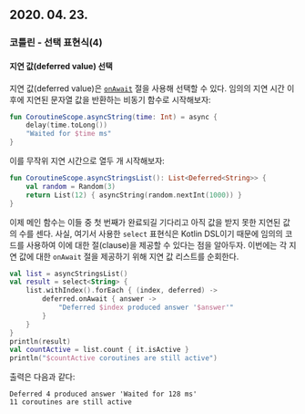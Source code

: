 ## 2020. 04. 23.

### 코틀린 - 선택 표현식(4)

#### 지연 값(deferred value) 선택

지연 값(deferred value)은 [`onAwait`][kt-coroutine-select-on-await] 절을 사용해 선택할 수 있다. 임의의 지연 시간 이후에 지연된 문자열 값을 반환하는 비동기 함수로 시작해보자:

```kotlin
fun CoroutineScope.asyncString(time: Int) = async {
    delay(time.toLong())
    "Waited for $time ms"
}
```

이를 무작위 지연 시간으로 열두 개 시작해보자:

```kotlin
fun CoroutineScope.asyncStringsList(): List<Deferred<String>> {
    val random = Random(3)
    return List(12) { asyncString(random.nextInt(1000)) }
}
```

이제 메인 함수는 이들 중 첫 번째가 완료되길 기다리고 아직 값을 받지 못한 지연된 값의 수를 센다. 사실, 여기서 사용한 `select` 표현식은 Kotlin DSL이기 때문에 임의의 코드를 사용하여 이에 대한 절(clause)을 제공할 수 있다는 점을 알아두자. 이번에는 각 지연 값에 대한 `onAwait` 절을 제공하기 위해 지연 값 리스트를 순회한다.

```kotlin
val list = asyncStringsList()
val result = select<String> {
    list.withIndex().forEach { (index, deferred) ->
        deferred.onAwait { answer ->
            "Deferred $index produced answer '$answer'"
        }
    }
}
println(result)
val countActive = list.count { it.isActive }
println("$countActive coroutines are still active")
```

출력은 다음과 같다:

```
Deferred 4 produced answer 'Waited for 128 ms'
11 coroutines are still active
```



[kt-coroutine-select-on-await]: https://kotlin.github.io/kotlinx.coroutines/kotlinx-coroutines-core/kotlinx.coroutines/-deferred/on-await.html